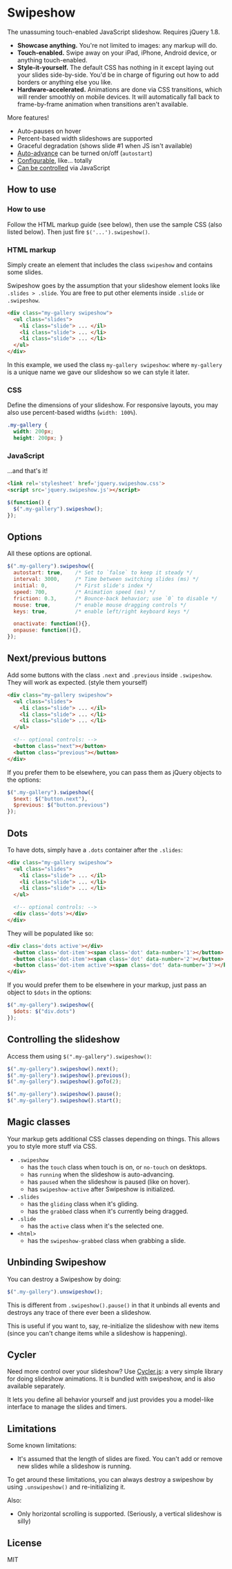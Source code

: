 Swipeshow
=========

The unassuming touch-enabled JavaScript slideshow. Requires jQuery 1.8.

 * __Showcase anything.__ You're not limited to images: any markup will do.
 * __Touch-enabled.__ Swipe away on your iPad, iPhone, Android device, or 
 anything touch-enabled.
 * __Style-it-yourself.__ The default CSS has nothing in it except laying out 
 your slides side-by-side. You'd be in charge of figuring out how to add borders 
 or anything else you like.
 * __Hardware-accelerated.__ Animations are done via CSS transitions, which will
 render smoothly on mobile devices. It will automatically fall back to
 frame-by-frame animation when transitions aren't available.

More features!

 * Auto-pauses on hover
 * Percent-based width slideshows are supported
 * Graceful degradation (shows slide #1 when JS isn't available)
 * [Auto-advance](#options) can be turned on/off (`autostart`)
 * [Configurable](#options), like... totally
 * [Can be controlled](#controlling-the-slideshow) via JavaScript

How to use
----------

### How to use

Follow the HTML markup guide (see below), then use the sample CSS (also listed
below). Then just fire `$('...').swipeshow()`.

### HTML markup

Simply create an element that includes the class `swipeshow` and contains some
slides.

Swipeshow goes by the assumption that your slideshow element looks like
`.slides > .slide`. You are free to put other elements inside `.slide` or `.swipeshow`.

``` html
<div class="my-gallery swipeshow">
  <ul class="slides">
    <li class="slide"> ... </il>
    <li class="slide"> ... </li>
    <li class="slide"> ... </li>
  </ul>
</div>
```

In this example, we used the class `my-gallery swipeshow`: where `my-gallery`
is a unique name we gave our slideshow so we can style it later.

### CSS

Define the dimensions of your slideshow. For responsive layouts, you may
also use percent-based widths (`width: 100%`).

``` css
.my-gallery {
  width: 200px;
  height: 200px; }
```

### JavaScript

...and that's it!

``` html
<link rel='stylesheet' href='jquery.swipeshow.css'>
<script src='jquery.swipeshow.js'></script>
```

``` js
$(function() {
  $(".my-gallery").swipeshow();
});
```

Options
-------

All these options are optional.

``` js
$(".my-gallery").swipeshow({
  autostart: true,    /* Set to `false` to keep it steady */
  interval: 3000,     /* Time between switching slides (ms) */
  initial: 0,         /* First slide's index */
  speed: 700,         /* Animation speed (ms) */
  friction: 0.3,      /* Bounce-back behavior; use `0` to disable */
  mouse: true,        /* enable mouse dragging controls */
  keys: true,         /* enable left/right keyboard keys */

  onactivate: function(){},
  onpause: function(){},
});
```

Next/previous buttons
---------------------

Add some buttons with the class `.next` and `.previous` inside `.swipeshow`.
They will work as expected.
(style them yourself)

``` html
<div class="my-gallery swipeshow">
  <ul class="slides">
    <li class="slide"> ... </il>
    <li class="slide"> ... </li>
    <li class="slide"> ... </li>
  </ul>

  <!-- optional controls: -->
  <button class="next"></button>
  <button class="previous"></button>
</div>
```

If you prefer them to be elsewhere, you can pass them as jQuery objects to 
the options:

``` js
$(".my-gallery").swipeshow({
  $next: $("button.next"),
  $previous: $("button.previous")
});
```

Dots
----

To have dots, simply have a `.dots` container after the `.slides`:

``` html
<div class="my-gallery swipeshow">
  <ul class="slides">
    <li class="slide"> ... </il>
    <li class="slide"> ... </li>
    <li class="slide"> ... </li>
  </ul>

  <!-- optional controls: -->
  <div class='dots'></div>
</div>
```

They will be populated like so:

``` html
<div class='dots active'></div>
  <button class='dot-item'><span class='dot' data-number='1'></button>
  <button class='dot-item'><span class='dot' data-number='2'></button>
  <button class='dot-item active'><span class='dot' data-number='3'></button>
</div>
```

If you would prefer them to be elsewhere in your markup, just pass an object to 
`$dots` in the options:

``` js
$(".my-gallery").swipeshow({
  $dots: $("div.dots")
});
```

Controlling the slideshow
-------------------------

Access them using `$(".my-gallery").swipeshow()`:

``` js
$(".my-gallery").swipeshow().next();
$(".my-gallery").swipeshow().previous();
$(".my-gallery").swipeshow().goTo(2);

$(".my-gallery").swipeshow().pause();
$(".my-gallery").swipeshow().start();
```

Magic classes
-------------

Your markup gets additional CSS classes depending on things. This allows you to 
style more stuff via CSS.

 - `.swipeshow`
   - has the `touch` class when touch is on, or `no-touch` on desktops.
   - has `running` when the slideshow is auto-advancing.
   - has `paused` when the slideshow is paused (like on hover).
   - has `swipeshow-active` after Swipeshow is initialized.
 - `.slides`
   - has the `gliding` class when it's gliding.
   - has the `grabbed` class when it's currently being dragged.
 - `.slide`
   - has the `active` class when it's the selected one.
 - `<html>`
   - has the `swipeshow-grabbed` class when grabbing a slide.

Unbinding Swipeshow
-------------------

You can destroy a Swipeshow by doing:

``` js
$(".my-gallery").unswipeshow();
```

This is different from `.swipeshow().pause()` in that it unbinds all events and
destroys any trace of there ever been a slideshow.

This is useful if you want to, say, re-initialize the slideshow with new items
(since you can't change items while a slideshow is happening).

Cycler
------

Need more control over your slideshow? Use [Cycler.js]: a very simple library
for doing slideshow animations. It is bundled with swipeshow, and is also
available separately.

It lets you define all behavior yourself and just provides you a model-like
interface to manage the slides and timers.

[Cycler.js]: https://github.com/rstacruz/jquery-stuff/blob/master/cycler

Limitations
-----------

Some known limitations:

 - It's assumed that the length of slides are fixed. You can't add or remove new
 slides while a slideshow is running.

To get around these limitations, you can always destroy a swipeshow by using
`.unswipeshow()` and re-initializing it.

Also:

 - Only horizontal scrolling is supported. (Seriously, a vertical slideshow is
 silly)

License
-------

MIT
